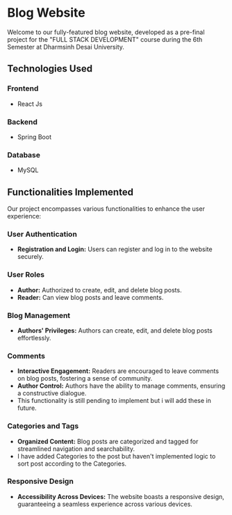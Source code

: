 # Blog Website

Welcome to our fully-featured blog website, developed as a pre-final project for the "FULL STACK DEVELOPMENT" course during the 6th Semester at Dharmsinh Desai University.

## Technologies Used

### Frontend
- React Js

### Backend
- Spring Boot

### Database
- MySQL

## Functionalities Implemented

Our project encompasses various functionalities to enhance the user experience:

### User Authentication

- **Registration and Login:** Users can register and log in to the website securely.

### User Roles

- **Author:** Authorized to create, edit, and delete blog posts.
- **Reader:** Can view blog posts and leave comments.

### Blog Management

- **Authors' Privileges:** Authors can create, edit, and delete blog posts effortlessly.

### Comments

- **Interactive Engagement:** Readers are encouraged to leave comments on blog posts, fostering a sense of community.
- **Author Control:** Authors have the ability to manage comments, ensuring a constructive dialogue.
- This functionality is still pending to implement but i will add these in future.

### Categories and Tags

- **Organized Content:** Blog posts are categorized and tagged for streamlined navigation and searchability.
- I have added Categories to the post but haven't implemented logic to sort post according to the Categories.

### Responsive Design

- **Accessibility Across Devices:** The website boasts a responsive design, guaranteeing a seamless experience across various devices.
